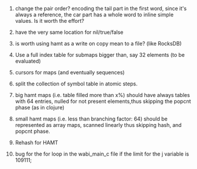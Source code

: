 1. change the pair order?
   encoding the tail part in the first word, since it's always a reference,
   the car part has a whole word to inline simple values. Is it worth the
   effort?

1. have the very same location for nil/true/false

1. is worth using hamt as a write on copy mean to a file? (like RocksDB)

1. Use a full index table for submaps bigger than, say 32 elements (to
   be evaluated)

1. cursors for maps (and eventually sequences)

1. split the collection of symbol table in atomic steps.

1. big hamt maps (i.e. table filled more than x%) should have always
   tables with 64 entries, nulled for not present elements,thus skipping
   the popcnt phase (as in clojure)

1. small hamt maps (i.e. less than branching factor: 64) should be
   represented as array maps, scanned linearly thus skipping hash, and
   popcnt phase.

1. Rehash for HAMT

1. bug for the for loop in the wabi_main_c file if the limit for the j
   variable is 109111;
